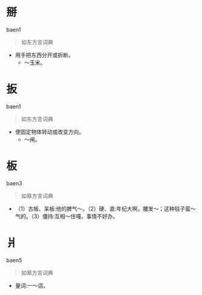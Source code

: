 # 掰
baen1
> 如东方言词典
- 用手把东西分开或折断。
  - ～玉米。

# 扳
baen1
> 如东方言词典
- 使固定物体转动或改变方向。
  - ～闸。

# 板
baen3
> 如皋方言词典
- （1）古板、呆板:他的脾气～。（2）硬、直:年纪大啊，腰发～；这种毯子蛮～气的。（3）僵持:互相～住嘎，事情不好办。

# 爿
baen5
> 如皋方言词典
- 量词:一～店。
